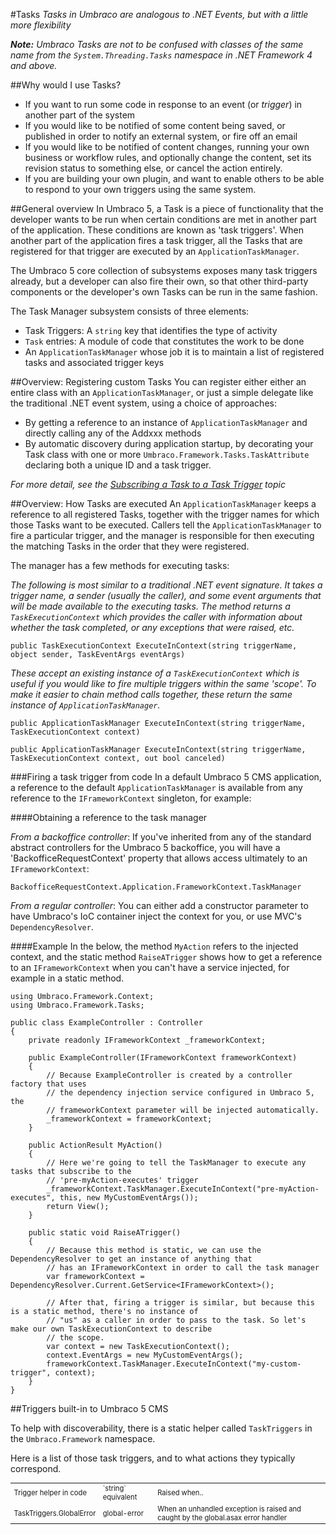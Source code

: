 #Tasks
*Tasks in Umbraco are analogous to .NET Events, but with a little more flexibility*

***Note:** Umbraco Tasks are not to be confused with classes of the same name from the `System.Threading.Tasks` namespace in .NET Framework 4 and above.*

##Why would I use Tasks?

-  If you want to run some code in response to an event (or *trigger*) in another part of the system
-  If you would like to be notified of some content being saved, or published in order to notify an external system, or fire off an email
-  If you would like to be notified of content changes, running your own business or workflow rules, and optionally change the content, set its revision status to something else, or cancel the action entirely.
-  If you are building your own plugin, and want to enable others to be able to respond to your own triggers using the same system.

##General overview
In Umbraco 5, a Task is a piece of functionality that the developer wants to be run when certain conditions are met in another part of the application. These conditions are known as 'task triggers'. When another part of the application fires a task trigger, all the Tasks that are registered for that trigger are executed by an `ApplicationTaskManager`.

The Umbraco 5 core collection of subsystems exposes many task triggers already, but a developer can also fire their own, so that other third-party components or the developer's own Tasks can be run in the same fashion.

The Task Manager subsystem consists of three elements:

-  Task Triggers: A `string` key that identifies the type of activity
-  `Task` entries: A module of code that constitutes the work to be done
-  An `ApplicationTaskManager` whose job it is to maintain a list of registered tasks and associated trigger keys

##Overview: Registering custom Tasks
You can register either either an entire class with an `ApplicationTaskManager`, or just a simple delegate like the traditional .NET event system, using a choice of approaches:

-  By getting a reference to an instance of `ApplicationTaskManager` and directly calling any of the Addxxx methods
-  By automatic discovery during application startup, by decorating your Task class with one or more `Umbraco.Framework.Tasks.TaskAttribute` declaring both a unique ID and a task trigger.

*For more detail, see the [Subscribing a Task to a Task Trigger](Subscribing-Tasks-To-Triggers.md) topic*

##Overview: How Tasks are executed
An `ApplicationTaskManager` keeps a reference to all registered Tasks, together with the trigger names for which those Tasks want to be executed. Callers tell the `ApplicationTaskManager` to fire a particular trigger, and the manager is responsible for then executing the matching Tasks in the order that they were registered.

The manager has a few methods for executing tasks:

*The following is most similar to a traditional .NET event signature. It takes a trigger name, a sender (usually the caller), and some event arguments that will be made available to the executing tasks. The method returns a `TaskExecutionContext` which provides the caller with information about whether the task completed, or any exceptions that were raised, etc.*

	public TaskExecutionContext ExecuteInContext(string triggerName, object sender, TaskEventArgs eventArgs)

*These accept an existing instance of a `TaskExecutionContext` which is useful if you would like to fire multiple triggers within the same 'scope'. To make it easier to chain method calls together, these return the same instance of `ApplicationTaskManager`.*

	public ApplicationTaskManager ExecuteInContext(string triggerName, TaskExecutionContext context)

	public ApplicationTaskManager ExecuteInContext(string triggerName, TaskExecutionContext context, out bool canceled)

###Firing a task trigger from code
In a default Umbraco 5 CMS application, a reference to the default `ApplicationTaskManager` is available from any reference to the `IFrameworkContext` singleton, for example:

####Obtaining a reference to the task manager

*From a backoffice controller*: If you've inherited from any of the standard abstract controllers for the Umbraco 5 backoffice, you will have a 'BackofficeRequestContext' property that allows access ultimately to an `IFrameworkContext`:

	BackofficeRequestContext.Application.FrameworkContext.TaskManager

*From a regular controller*: You can either add a constructor parameter to have Umbraco's IoC container inject the context for you, or use MVC's `DependencyResolver`. 

####Example
In the below, the method `MyAction` refers to the injected context, and the static method `RaiseATrigger` shows how to get a reference to an `IFrameworkContext` when you can't have a service injected, for example in a static method.

    using Umbraco.Framework.Context;
    using Umbraco.Framework.Tasks;

    public class ExampleController : Controller
    {
        private readonly IFrameworkContext _frameworkContext;

        public ExampleController(IFrameworkContext frameworkContext)
        {
            // Because ExampleController is created by a controller factory that uses
            // the dependency injection service configured in Umbraco 5, the
            // frameworkContext parameter will be injected automatically.
            _frameworkContext = frameworkContext;
        }

        public ActionResult MyAction()
        {
            // Here we're going to tell the TaskManager to execute any tasks that subscribe to the
            // 'pre-myAction-executes' trigger
            _frameworkContext.TaskManager.ExecuteInContext("pre-myAction-executes", this, new MyCustomEventArgs());
            return View();
        }

        public static void RaiseATrigger()
        {
            // Because this method is static, we can use the DependencyResolver to get an instance of anything that
            // has an IFrameworkContext in order to call the task manager
            var frameworkContext = DependencyResolver.Current.GetService<IFrameworkContext>();

            // After that, firing a trigger is similar, but because this is a static method, there's no instance of 
            // "us" as a caller in order to pass to the task. So let's make our own TaskExecutionContext to describe
            // the scope.
            var context = new TaskExecutionContext();
            context.EventArgs = new MyCustomEventArgs();
            frameworkContext.TaskManager.ExecuteInContext("my-custom-trigger", context);
        }
    }

##Triggers built-in to Umbraco 5 CMS

To help with discoverability, there is a static helper called `TaskTriggers` in the `Umbraco.Framework` namespace.

Here is a list of those task triggers, and to what actions they typically correspond.

<table border="0" style="font-size: 0.8em">
	<tr>
		<td>Trigger helper in code</td>
		<td>`string` equivalent</td>
		<td>Raised when..</td>
	</tr>
	<tr>
		<td>TaskTriggers.GlobalError</td>
		<td>global-error</td>
		<td>When an unhandled exception is raised and caught by the global.asax error handler</td>
	</tr>
</table>